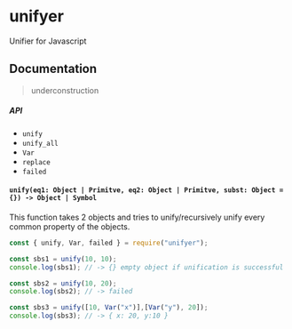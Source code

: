 # unifyer
Unifier for Javascript

## Documentation
> underconstruction

##### API
* `unify`
* `unify_all`
* `Var`
* `replace`
* `failed`


#### `unify(eq1: Object | Primitve, eq2: Object | Primitve, subst: Object = {}) -> Object | Symbol`
This function takes 2 objects and tries to unify/recursively unify every common property of the objects.

```javascript
const { unify, Var, failed } = require("unifyer");

const sbs1 = unify(10, 10);
console.log(sbs1); // -> {} empty object if unification is successful

const sbs2 = unify(10, 20);
console.log(sbs2); // -> failed 

const sbs3 = unify([10, Var("x")],[Var("y"), 20]);
console.log(sbs3); // -> { x: 20, y:10 } 
```
